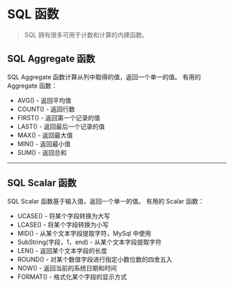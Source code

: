 # SQL 函数
> SQL 拥有很多可用于计数和计算的内建函数。

## SQL Aggregate 函数
SQL Aggregate 函数计算从列中取得的值，返回一个单一的值。
有用的 Aggregate 函数：

* AVG() - 返回平均值
* COUNT() - 返回行数
* FIRST() - 返回第一个记录的值
* LAST() - 返回最后一个记录的值
* MAX() - 返回最大值
* MIN() - 返回最小值
* SUM() - 返回总和
---
## SQL Scalar 函数
SQL Scalar 函数基于输入值，返回一个单一的值。
有用的 Scalar 函数：

* UCASE() - 将某个字段转换为大写
* LCASE() - 将某个字段转换为小写
* MID() - 从某个文本字段提取字符，MySql 中使用
* SubString(字段，1，end) - 从某个文本字段提取字符
* LEN() - 返回某个文本字段的长度
* ROUND() - 对某个数值字段进行指定小数位数的四舍五入
* NOW() - 返回当前的系统日期和时间
* FORMAT() - 格式化某个字段的显示方式